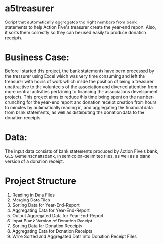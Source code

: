 # a5treasurer
Script that automatically aggregates the right numbers from bank statements to help Action Five's treasurer create the year-end report. Also, it sorts them correctly so they can be used easily to produce donation receipts.

# Business Case:
Before I started this project, the bank statements have been processed by the treasurer using Excel which was very time consuming and left the treasurer with hours of work which made the position of being a treasurer unattractive to the volunteers of the association and diverted attention from more central activities pertaining to financing the associations development projects. This project aims to reduce this time being spent on the number-crunching for the year-end report and donation receipt creation from hours to minutes by automatically reading in, and aggregating the financial data from bank statements, as well as distributing the donation data to the donation receipts.

# Data:
The input data consists of bank statements produced by Action Five's bank, GLS Gemeinschaftsbank, in semicolon-delimited files, as well as a blank version of a donation receipt.

# Project Structure
1. Reading in Data Files
2. Merging Data Files
3. Sorting Data for Year-End-Report
4. Aggregating Data for Year-End-Report
5. Output Aggregated Data for Year-End-Report
6. Input Blank Version of Donation Receipt
7. Sorting Data for Donation Receipts
8. Aggregating Data for Donation Receipts
9. Write Sorted and Aggregated Data into Donation Receipt Files
